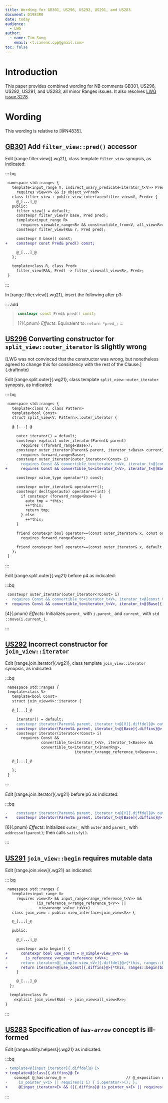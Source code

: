 ```yaml
---
title: Wording for GB301, US296, US292, US291, and US283 
document: D1983R0
date: today
audience:
  - LWG
author:
  - name: Tim Song
    email: <t.canens.cpp@gmail.com>
toc: false
---
```


# Introduction

This paper provides combined wording for NB comments GB301, US296, US292, US291, and US283,
all minor Ranges issues. It also resolves [LWG issue 3278](https://wg21.link/LWG3278).

# Wording
This wording is relative to [@N4835].

## [GB301](https://github.com/cplusplus/nbballot/issues/297) Add `filter_view::pred()` accessor

Edit [range.filter.view]{.wg21}, class template `filter_view` synopsis, as indicated:

::: bq

```diff
 namespace std::ranges {
   template<input_range V, indirect_unary_predicate<iterator_t<V>> Pred>
     requires view<V> && is_object_v<Pred>
   class filter_view : public view_interface<filter_view<V, Pred>> {
     @_[...]_@
   public:
     filter_view() = default;
     constexpr filter_view(V base, Pred pred);
     template<input_range R>
       requires viewable_range<R> && constructible_from<V, all_view<R>>
     constexpr filter_view(R&& r, Pred pred);

     constexpr V base() const;
+    constexpr const Pred& pred() const;

     @_[...]_@
   };

   template<class R, class Pred>
     filter_view(R&&, Pred) -> filter_view<all_view<R>, Pred>;
 }
```
:::

In [range.filter.view]{.wg21}, insert the following after p3:

::: add

> ```c++
> constexpr const Pred& pred() const;
> ```
> 
> [?]{.pnum} _Effects_: Equivalent to: `return *pred_;`
:::

## [US296](https://github.com/cplusplus/nbballot/issues/292) Converting constructor for `split_view::outer_iterator` is slightly wrong

[LWG was not convinced that the constructor was wrong, but nonetheless agreed to 
 change this for consistency with the rest of the Clause.]{.draftnote}

Edit [range.split.outer]{.wg21}, class template `split_view::outer_iterator` synopsis, as indicated:

::: bq

```diff
 namespace std::ranges {
   template<class V, class Pattern>
   template<bool Const>
   struct split_view<V, Pattern>::outer_iterator {
  
   @_[...]_@

     outer_iterator() = default;
     constexpr explicit outer_iterator(Parent& parent)
       requires (!forward_range<Base>);
     constexpr outer_iterator(Parent& parent, iterator_t<Base> current)
       requires forward_range<Base>;
     constexpr outer_iterator(outer_iterator<!Const> i)
-      requires Const && convertible_to<iterator_t<V>, iterator_t<@[const V]{.diffdel}@>>;
+      requires Const && convertible_to<iterator_t<V>, iterator_t<@[Base]{.diffins}@>>;

     constexpr value_type operator*() const;

     constexpr outer_iterator& operator++();
     constexpr decltype(auto) operator++(int) {
       if constexpr (forward_range<Base>) {
         auto tmp = *this;
         ++*this;
         return tmp;
       } else
         ++*this;
     }

     friend constexpr bool operator==(const outer_iterator& x, const outer_iterator& y)
       requires forward_range<Base>;

     friend constexpr bool operator==(const outer_iterator& x, default_sentinel_t);
   };
 }
```
:::

Edit [range.split.outer]{.wg21} before p4 as indicated:

:::bq

```diff
 constexpr outer_iterator(outer_iterator<!Const> i)
-  requires Const && convertible_to<iterator_t<V>, iterator_t<@[const V]{.diffdel}@>>;
+  requires Const && convertible_to<iterator_t<V>, iterator_t<@[Base]{.diffins}@>>;
```

[4]{.pnum} _Effects:_ Initializes `parent_`­ with `i.parent_`­ and `current_`­ with `std​::​move(i.current_­)`.

:::

## [US292](https://github.com/cplusplus/nbballot/issues/288) Incorrect constructor for `join_view::iterator`

Edit [range.join.iterator]{.wg21},  class template `join_­view​::​iterator` synopsis, as indicated:

:::bq
```diff
 namespace std::ranges {
 template<class V>
   template<bool Const>
   struct join_view<V>::iterator {

   @_[...]_@

     iterator() = default;
-    constexpr iterator(Parent& parent, iterator_t<@[V]{.diffdel}@> outer);
+    constexpr iterator(Parent& parent, iterator_t<@[Base]{.diffins}@> outer);
     constexpr iterator(iterator<!Const> i)
       requires Const &&
                convertible_to<iterator_t<V>, iterator_t<Base>> &&
                convertible_to<iterator_t<InnerRng>,
                               iterator_t<range_reference_t<Base>>>;

   @_[...]_@

   };
 }
```
:::

Edit [range.join.iterator]{.wg21} before p6 as indicated:

:::bq
```diff
-    constexpr iterator(Parent& parent, iterator_t<@[V]{.diffdel}@> outer)
+    constexpr iterator(Parent& parent, iterator_t<@[Base]{.diffins}@> outer)@[;]{.diffins}@
```
[6]{.pnum} _Effects_: Initializes `outer_­` with `outer` and `parent_­` with `addressof(parent)`; then calls `satisfy()`.

:::

## [US291](https://github.com/cplusplus/nbballot/issues/287) `join_view::begin` requires mutable data

Edit [range.join.view]{.wg21} as indicated:

::: bq

```diff
 namespace std::ranges {
   template<input_range V>
     requires view<V> && input_range<range_reference_t<V>> &&
              (is_reference_v<range_reference_t<V>> ||
               view<range_value_t<V>>)
   class join_view : public view_interface<join_view<V>> {

   @_[...]_@

   public:

     @_[...]_@

     constexpr auto begin() {
+      constexpr bool use_const = @_simple-view_@<V> && 
+        is_reference_v<range_reference_t<V>>;
-      return iterator<@[_simple-view_<V>]{.diffdel}@>{*this, ranges::begin(base_)};
+      return iterator<@[use_const]{.diffins}@>{*this, ranges::begin(base_)};
     }

     @_[...]_@
  };

  template<class R>
    explicit join_view(R&&) -> join_view<all_view<R>>;
}
```

:::

## [US283](https://github.com/cplusplus/nbballot/issues/279) Specification of _`has-arrow`_ concept is ill-formed

Edit [range.utility.helpers]{.wg21} as indicated:

:::bq
```diff
- template<@[input_iterator]{.diffdel}@ I>
+ template<@[class]{.diffins}@ I>
    concept @_has-arrow_@ =                           // @_exposition only_@
-     is_pointer_v<I> || requires(I i) { i.operator->(); };
+     @[input_iterator<I> && (]{.diffins}@ is_pointer_v<I> || requires(I i) { i.operator->(); } @[)]{.diffins}@;
```
:::